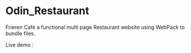 # Odin_Restaurant
Frieren Café a functional multi page Restaurant website using WebPack to bundle files.

Live demo : 
